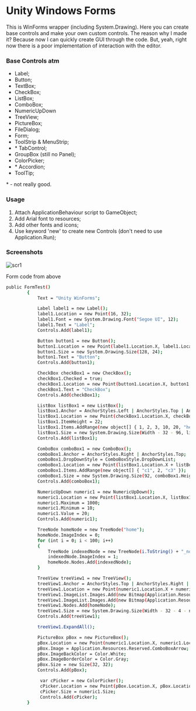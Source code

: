 # Unity Windows Forms

This is WinForms wrapper (including System.Drawing). Here you can create base controls and make your own custom controls. The reason why I made it? Because now I can quickly create GUI through the code. But, yeah, right now there is a poor implementation of interaction with the editor.

### Base Controls atm
- Label;
- Button;
- TextBox;
- CheckBox;
- ListBox;
- ComboBox;
- NumericUpDown
- TreeView;
- PictureBox;
- FileDialog;
- Form;
- ToolStrip & MenuStrip;
- \* TabControl;
- GroupBox (still no Panel);
- ColorPicker;
- \* Accordion;
- ToolTip;

\* - not really good.

### Usage

1. Attach ApplicationBehaviour script to GameObject;
2. Add Arial font to resources;
3. Add other fonts and icons; 
4. Use keyword 'new' to create new Controls (don't need to use Application.Run); 

### Screenshots
![scr1](http://i.imgur.com/LCQsFgv.png)

Form code from above
```sh
public FormTest()
        {
            Text = "Unity WinForms";

            Label label1 = new Label();
            label1.Location = new Point(16, 32);
            label1.Font = new System.Drawing.Font("Segoe UI", 12);
            label1.Text = "Label";
            Controls.Add(label1);

            Button button1 = new Button();
            button1.Location = new Point(label1.Location.X, label1.Location.Y + label1.Height + 4);
            button1.Size = new System.Drawing.Size(128, 24);
            button1.Text = "Button";
            Controls.Add(button1);

            CheckBox checkBox1 = new CheckBox();
            checkBox1.Checked = true;
            checkBox1.Location = new Point(button1.Location.X, button1.Location.Y + button1.Height + 4);
            checkBox1.Text = "CheckBox";
            Controls.Add(checkBox1);

            ListBox listBox1 = new ListBox();
            listBox1.Anchor = AnchorStyles.Left | AnchorStyles.Top | AnchorStyles.Right;
            listBox1.Location = new Point(checkBox1.Location.X, checkBox1.Location.Y + checkBox1.Height + 4);
            listBox1.ItemHeight = 22;
            listBox1.Items.AddRange(new object[] { 1, 2, 3, 10, 20, "hello world", this.ToString() });
            listBox1.Size = new System.Drawing.Size(Width - 32 - 96, listBox1.ItemHeight * 5 - 1);
            Controls.Add(listBox1);

            ComboBox comboBox1 = new ComboBox();
            comboBox1.Anchor = AnchorStyles.Right | AnchorStyles.Top;
            comboBox1.DropDownStyle = ComboBoxStyle.DropDownList;
            comboBox1.Location = new Point(listBox1.Location.X + listBox1.Width + 4, listBox1.Location.Y);
            comboBox1.Items.AddRange(new object[] { "c1", 2, "c3" });
            comboBox1.Size = new System.Drawing.Size(92, comboBox1.Height);
            Controls.Add(comboBox1);

            NumericUpDown numeric1 = new NumericUpDown();
            numeric1.Location = new Point(listBox1.Location.X, listBox1.Location.Y + listBox1.Height + 4);
            numeric1.Maximum = 1000;
            numeric1.Minimum = 10;
            numeric1.Value = 20;
            Controls.Add(numeric1);

            TreeNode homeNode = new TreeNode("home");
            homeNode.ImageIndex = 0;
            for (int i = 0; i < 100; i++)
            {
                TreeNode indexedNode = new TreeNode(i.ToString() + "_node");
                indexedNode.ImageIndex = 1;
                homeNode.Nodes.Add(indexedNode);
            }

            TreeView treeView1 = new TreeView();
            treeView1.Anchor = AnchorStyles.Top | AnchorStyles.Right | AnchorStyles.Left;
            treeView1.Location = new Point(numeric1.Location.X + numeric1.Width + 4, numeric1.Location.Y);
            treeView1.ImageList.Images.Add(new Bitmap(Application.Resources.Reserved.ArrowDown));
            treeView1.ImageList.Images.Add(new Bitmap(Application.Resources.Reserved.ArrowRight));
            treeView1.Nodes.Add(homeNode);
            treeView1.Size = new System.Drawing.Size(Width - 32 - 4 - numeric1.Width, 96);
            Controls.Add(treeView1);

            treeView1.ExpandAll();

            PictureBox pBox = new PictureBox();
            pBox.Location = new Point(numeric1.Location.X, numeric1.Location.Y + numeric1.Height + 4);
            pBox.Image = Application.Resources.Reserved.ComboBoxArrow;
            pBox.ImageBackColor = Color.White;
            pBox.ImageBorderColor = Color.Gray;
            pBox.Size = new Size(32, 32);
            Controls.Add(pBox);

             var cPicker = new ColorPicker();
             cPicker.Location = new Point(pBox.Location.X, pBox.Location.Y + pBox.Height + 4);
             cPicker.Size = numeric1.Size;
             Controls.Add(cPicker);
        }
```